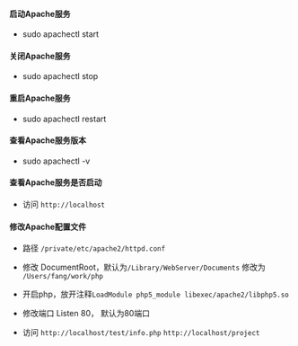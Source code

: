 #### 启动Apache服务
- sudo apachectl start

#### 关闭Apache服务
- sudo apachectl stop

#### 重启Apache服务
- sudo apachectl restart

#### 查看Apache服务版本
- sudo apachectl -v

#### 查看Apache服务是否启动
* 访问 `http://localhost`

#### 修改Apache配置文件
- 路径 `/private/etc/apache2/httpd.conf`

* 修改 DocumentRoot，默认为`/Library/WebServer/Documents` 修改为 `/Users/fang/work/php`

* 开启php，放开注释`LoadModule php5_module libexec/apache2/libphp5.so`

* 修改端口 Listen 80， 默认为80端口

* 访问 `http://localhost/test/info.php` `http://localhost/project`
